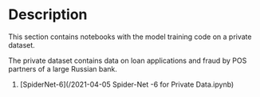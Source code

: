# Description

This section contains notebooks with the model training code on a private dataset.

The private dataset contains data on loan applications and fraud by POS partners of a large Russian bank.

1. [SpiderNet-6](/2021-04-05 Spider-Net -6 for Private Data.ipynb)
